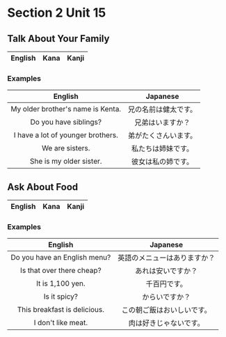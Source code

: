 # Section 2 Unit 15
## Talk About Your Family
| English | Kana | Kanji |
|:-------:|:----:|:-----:|

### Examples
| English | Japanese |
|:-------:|:--------:|
| My older brother's name is Kenta. | 兄の名前は健太です。 |
| Do you have siblings? | 兄弟はいますか？ |
| I have a lot of younger brothers. | 弟がたくさんいます。 |
| We are sisters. | 私たちは姉妹です。 |
| She is my older sister. | 彼女は私の姉です。 |

## Ask About Food
| English | Kana | Kanji |
|:-------:|:----:|:-----:|

### Examples
| English | Japanese |
|:-------:|:--------:|
| Do you have an English menu? | 英語のメニューはありますか？ |
| Is that over there cheap? | あれは安いですか？ |
| It is 1,100 yen. | 千百円です。 |
| Is it spicy? | からいですか？ |
| This breakfast is delicious. | この朝ご飯はおいしいです。 |
| I don't like meat. | 肉は好きじゃないです。 |
